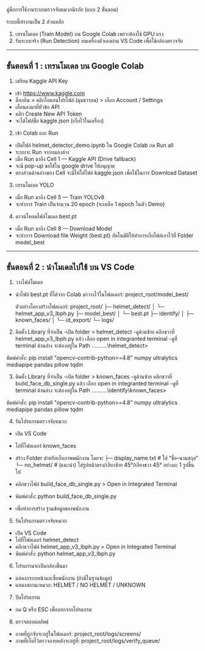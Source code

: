 คู่มือการใช้งานระบบตรวจจับหมวกนิรภัย (แบบ 2 ขั้นตอน)

ระบบนี้ทำงานเป็น 2 ส่วนหลัก
1. เทรนโมเดล (Train Model) บน Google Colab เพราะต้องใช้ GPU แรง
2. รันระบบจริง (Run Detection) บนเครื่องตัวเองผ่าน VS Code เพื่อใช้กล้องตรวจจับ

------------------------------------------------------------
ขั้นตอนที่ 1 : เทรนโมเดล บน Google Colab
------------------------------------------------------------

1. เตรียม Kaggle API Key
- เข้า https://www.kaggle.com
- ล็อกอิน > คลิกไอคอนโปรไฟล์ (มุมขวาบน) > เลือก Account / Settings
- เลื่อนลงมาที่หัวข้อ API
- คลิก Create New API Token
- จะได้ไฟล์ชื่อ kaggle.json (เก็บไว้ในเครื่อง)

2. เข้า Colab และ Run
- เปิดไฟล์ helmet_detector_demo.ipynb ใน Google Colab กด Run all
- ระบบจะ Run จากบนลงล่าง
- เมื่อ Run มาถึง  Cell 1 — Kaggle API (Drive fallback)
- จะมี pop-up ขอใช้ใน google drive ให้อนุญาต
- ตรงส่วนด้านล่างของ Cell จะมีให้ใส่ไฟล์ kaggle.json เพื่อใช้ในการ Download Dataset

3. เทรนโมเดล YOLO
- เมื่อ Run มาถึง  Cell 5 — Train YOLOv8
- จะทำการ Train เป็นจำนวน 20 epoch (จะเหลือ 1 epoch ในตัว Demo)

4. ดาวน์โหลดไฟล์โมเดล best.pt
- เมื่อ Run มาถึง  Cell 8 — Download Model
- จะทำการ Download file Weight (best.pt) อัตโนมัติให้ทำการเก็บไฟล์เอาไว้ที่ Folder model_best

------------------------------------------------------------
ขั้นตอนที่ 2 : นำโมเดลไปใช้ บน VS Code
------------------------------------------------------------

1. วางไฟล์โมเดล
- นำไฟล์ best.pt ที่ได้จาก Colab มาวางไว้ในโฟลเดอร์:
  project_root/model_best/

  ตัวอย่างโครงสร้างโฟลเดอร์:
  project_root/
  ├─ helmet_detect/
  │  └─ helmet_app_v3_lbph.py
  ├─ model_best/
  │  └─ best.pt
  ├─ identify/
  │  ├─ known_faces/
  │  └─ id_export/
  └─ logs/

2. ติดตั้ง Library ที่จำเป็น
-เปิด folder > helmet_detect
-ดูด้านซ้าย คลิกขวาที่ helmet_app_v3_lbph.py แล้ว เลือก open in integranted terminal
-ดูที่ terminal ด้านล่าง จะต้องอยู่ใน Path .....\.....\helmet_detect>

พิมพ์คำสั่ง:
pip install "opencv-contrib-python>=4.8" numpy ultralytics mediapipe pandas pillow tqdm


3. ติดตั้ง Library ที่จำเป็น
-เปิด folder > known_faces
-ดูด้านซ้าย คลิกขวาที่ build_face_db_single.py แล้ว เลือก open in integranted terminal
-ดูที่ terminal ด้านล่าง จะต้องอยู่ใน Path .....\.....\identify\known_faces>

พิมพ์คำสั่ง:
pip install "opencv-contrib-python>=4.8" numpy ultralytics mediapipe pandas pillow tqdm


4. รันโปรแกรมตรวจจับหมวก
- เปิด VS Code
- ไปที่โฟลเดอร์ known_faces
- สร้าง Folder สำหรับเก็บภาพพนักงาน โดยจะ
   ├─ display_name.txt        # ใส่ “ชื่อ–นามสกุล”
   └─ no_helmet/              # (แนะนำ) ใส่รูปหน้าตรง/เอียงซ้าย 45°/เอียงขวา 45° อย่างละ 1 รูปขึ้นไป

- คลิกขวาไฟล์ build_face_db_single.py > Open in Integrated Terminal
- พิมพ์คำสั่ง:
  python build_face_db_single.py
- เพื่อทำการสร้าง ฐานข้อมูลของพนักงาน


5. รันโปรแกรมตรวจจับหมวก
- เปิด VS Code
- ไปที่โฟลเดอร์ helmet_detect
- คลิกขวาไฟล์ helmet_app_v3_lbph.py > Open in Integrated Terminal
- พิมพ์คำสั่ง:
  python helmet_app_v3_lbph.py


6. โปรแกรมจะเปิดกล้องขึ้นมา
- แสดงกรอบหน้าและชื่อพนักงาน (ถ้ามีในฐานข้อมูล)
- แสดงสถานะหมวก: HELMET / NO HELMET / UNKNOWN

7. ปิดโปรแกรม
- กด Q หรือ ESC เพื่อออกจากโปรแกรม

8. ตรวจสอบผลลัพธ์
- ภาพที่ถูกจับจะอยู่ในโฟลเดอร์:
  project_root/logs/screens/
- ภาพที่เก็บไว้ตรวจภายหลังจะอยู่ที่:
  project_root/logs/verify_queue/
